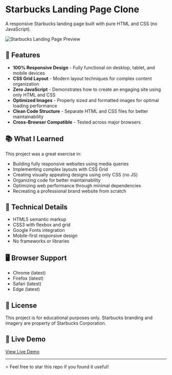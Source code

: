 # Starbucks Landing Page Clone

A responsive Starbucks landing page built with pure HTML and CSS (no JavaScript).

![Starbucks Landing Page Preview](screenshot.png)

## 🚀 Features

- **100% Responsive Design** - Fully functional on desktop, tablet, and mobile devices
- **CSS Grid Layout** - Modern layout techniques for complex content organization
- **Zero JavaScript** - Demonstrates how to create an engaging site using only HTML and CSS
- **Optimized Images** - Properly sized and formatted images for optimal loading performance
- **Clean Code Structure** - Separate HTML and CSS files for better maintainability
- **Cross-Browser Compatible** - Tested across major browsers

## 📚 What I Learned

This project was a great exercise in:

- Building fully responsive websites using media queries
- Implementing complex layouts with CSS Grid
- Creating visually appealing designs using only CSS (no JS)
- Organizing code for better maintainability
- Optimizing web performance through minimal dependencies
- Recreating a professional brand website from scratch

## 🔧 Technical Details

- HTML5 semantic markup
- CSS3 with flexbox and grid
- Google Fonts integration
- Mobile-first responsive design
- No frameworks or libraries

## 🖥️ Browser Support

- Chrome (latest)
- Firefox (latest)
- Safari (latest)
- Edge (latest)

## 📝 License

This project is for educational purposes only. Starbucks branding and imagery are property of Starbucks Corporation.

## 👀 Live Demo

[View Live Demo](https://your-demo-link-here.com)

---

⭐️ Feel free to star this repo if you found it useful!
